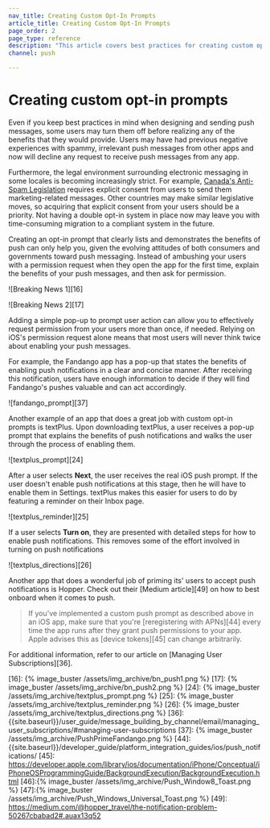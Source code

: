 ```yaml
---
nav_title: Creating Custom Opt-In Prompts
article_title: Creating Custom Opt-In Prompts
page_order: 2
page_type: reference
description: "This article covers best practices for creating custom opt-in prompts that clearly list and demonstrate the benefits of push messaging."
channel: push

---
```


# Creating custom opt-in prompts

Even if you keep best practices in mind when designing and sending push messages, some users may turn them off before realizing any of the benefits that they would provide. Users may have had previous negative experiences with spammy, irrelevant push messages from other apps and now will decline any request to receive push messages from any app.

Furthermore, the legal environment surrounding electronic messaging in some locales is becoming increasingly strict. For example, [Canada's Anti-Spam Legislation][13] requires explicit consent from users to send them marketing-related messages. Other countries may make similar legislative moves, so acquiring that explicit consent from your users should be a priority. Not having a double opt-in system in place now may leave you with time-consuming migration to a compliant system in the future.

Creating an opt-in prompt that clearly lists and demonstrates the benefits of push can only help you, given the evolving attitudes of both consumers and governments toward push messaging. Instead of ambushing your users with a permission request when they open the app for the first time, explain the benefits of your push messages, and then ask for permission.

![Breaking News 1][16]

![Breaking News 2][17]

Adding a simple pop-up to prompt user action can allow you to effectively request permission from your users more than once, if needed. Relying on iOS's permission request alone means that most users will never think twice about enabling your push messages.

For example, the Fandango app has a pop-up that states the benefits of enabling push notifications in a clear and concise manner. After receiving this notification, users have enough information to decide if they will find Fandango's pushes valuable and can act accordingly.

![fandango_prompt][37]

Another example of an app that does a great job with custom opt-in prompts is textPlus. Upon downloading textPlus, a user receives a pop-up prompt that explains the benefits of push notifications and walks the user through the process of enabling them.

![textplus_prompt][24]

After a user selects **Next**, the user receives the real iOS push prompt. If the user doesn't enable push notifications at this stage, then he will have to enable them in Settings. textPlus makes this easier for users to do by featuring a reminder on their Inbox page.

![textplus_reminder][25]

If a user selects **Turn on**, they are presented with detailed steps for how to enable push notifications. This removes some of the effort involved in turning on push notifications

![textplus_directions][26]

Another app that does a wonderful job of priming its' users to accept push notifications is Hopper. Check out their [Medium article][49] on how to best onboard when it comes to push.

> If you've implemented a custom push prompt as described above in an iOS app, make sure that you're [reregistering with APNs][44] every time the app runs after they grant push permissions to your app. Apple advises this as [device tokens][45] can change arbitrarily.

For additional information, refer to our article on [Managing User Subscriptions][36].

[13]: {{site.baseurl}}/help/best_practices/spam_regulations/#can-spam
[16]: {% image_buster /assets/img_archive/bn_push1.png %}
[17]: {% image_buster /assets/img_archive/bn_push2.png %}
[24]: {% image_buster /assets/img_archive/textplus_prompt.png %}
[25]: {% image_buster /assets/img_archive/textplus_reminder.png %}
[26]: {% image_buster /assets/img_archive/textplus_directions.png %}
[36]: {{site.baseurl}}/user_guide/message_building_by_channel/email/managing_user_subscriptions/#managing-user-subscriptions
[37]: {% image_buster /assets/img_archive/PushPrimeFandango.png %}
[44]: {{site.baseurl}}/developer_guide/platform_integration_guides/ios/push_notifications/
[45]: https://developer.apple.com/library/ios/documentation/iPhone/Conceptual/iPhoneOSProgrammingGuide/BackgroundExecution/BackgroundExecution.html
[46]:{% image_buster /assets/img_archive/Push_Window8_Toast.png %}
[47]:{% image_buster /assets/img_archive/Push_Windows_Universal_Toast.png %}
[49]: https://medium.com/@hopper_travel/the-notification-problem-50267cbabad2#.auax13q52
